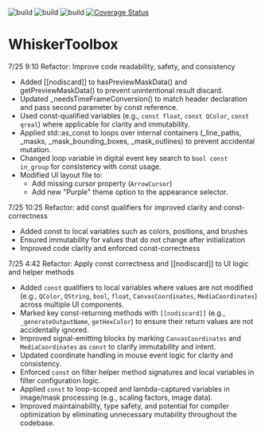 ![build](https://github.com/paulmthompson/WhiskerToolbox/actions/workflows/linux_cmake.yml/badge.svg)
![build](https://github.com/paulmthompson/WhiskerToolbox/actions/workflows/mac_cmake.yml/badge.svg)
![build](https://github.com/paulmthompson/WhiskerToolbox/actions/workflows/windows_cmake.yml/badge.svg)
[![Coverage Status](https://coveralls.io/repos/github/paulmthompson/WhiskerToolbox/badge.svg?branch=main)](https://coveralls.io/github/paulmthompson/WhiskerToolbox?branch=main)

# WhiskerToolbox

7/25 9:10
Refactor: Improve code readability, safety, and consistency

- Added [[nodiscard]] to hasPreviewMaskData() and getPreviewMaskData() to prevent unintentional result discard.
- Updated _needsTimeFrameConversion() to match header declaration and pass second parameter by const reference.
- Used const-qualified variables (e.g., `const float`, `const QColor`, `const qreal`) where applicable for clarity and immutability.
- Applied std::as_const to loops over internal containers (_line_paths, _masks, _mask_bounding_boxes, _mask_outlines) to prevent accidental mutation.
- Changed loop variable in digital event key search to `bool const in_group` for consistency with const usage.
- Modified UI layout file to:
  - Add missing cursor property (`ArrowCursor`)
  - Add new "Purple" theme option to the appearance selector.
 
7/25 10:25
Refactor: add const qualifiers for improved clarity and const-correctness

- Added const to local variables such as colors, positions, and brushes
- Ensured immutability for values that do not change after initialization
- Improved code clarity and enforced const-correctness

7/25 4:42
Refactor: Apply const correctness and [[nodiscard]] to UI logic and helper methods

- Added `const` qualifiers to local variables where values are not modified (e.g., `QColor`, `QString`, `bool`, `float`, `CanvasCoordinates`, `MediaCoordinates`) across multiple UI components.
- Marked key const-returning methods with `[[nodiscard]]` (e.g., `_generateOutputName`, `getHexColor`) to ensure their return values are not accidentally ignored.
- Improved signal-emitting blocks by marking `CanvasCoordinates` and `MediaCoordinates` as `const` to clarify immutability and intent.
- Updated coordinate handling in mouse event logic for clarity and consistency.
- Enforced `const` on filter helper method signatures and local variables in filter configuration logic.
- Applied `const` to loop-scoped and lambda-captured variables in image/mask processing (e.g., scaling factors, image data).
- Improved maintainability, type safety, and potential for compiler optimization by eliminating unnecessary mutability throughout the codebase.
  

